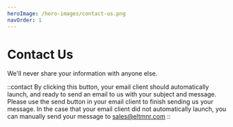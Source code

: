 ```yaml
---
heroImage: /hero-images/contact-us.png
navOrder: 1
---
```


# Contact Us

We'll never share your information with anyone else.

::contact
By clicking this button, your email client should automatically launch, and ready to send an email to us with your subject and message. Please use the send button in your email client to finish sending us your message. In the case that your email client did not automatically launch, you can manually send your message to [sales@eltmnr.com](mailto:sales@eltmnr.com)
::
